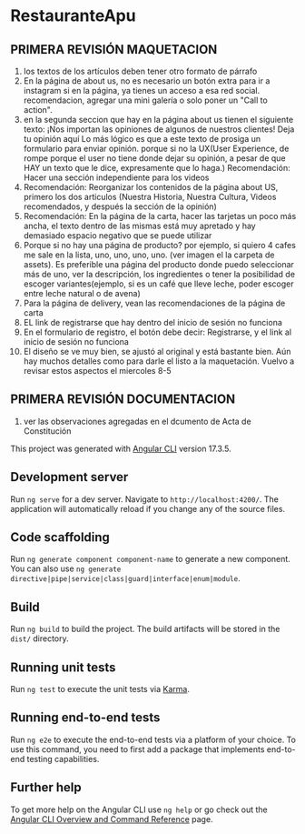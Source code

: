 # RestauranteApu

## PRIMERA REVISIÓN MAQUETACION

1. los textos de los artículos deben tener otro formato de párrafo
2. En la página de about us, no es necesario un botón extra para ir a instagram si en la página, ya tienes un acceso a esa red social. recomendacion, agregar una mini galería o solo poner un "Call to action".
3. en la segunda seccion que hay en la página about us tienen el siguiente texto:
  ¡Nos importan las opiniones de algunos de nuestros clientes! Deja tu opinión aquí
  Lo más lógico es que a este texto de prosiga un formulario para enviar opinión. porque si no la UX(User Experience, de rompe porque el user no tiene donde dejar su opinión, a pesar de que HAY un texto que le dice, expresamente que lo haga.) Recomendación: Hacer una sección independiente para los videos
4. Recomendación: Reorganizar los contenidos de la página about US, primero los dos articulos (Nuestra Historia, Nuestra Cultura, Videos recomendados, y después la sección de la opinión)
5. Recomendación: En la página de la carta, hacer las tarjetas un poco más ancha, el texto dentro de las mismas está muy apretado y hay demasiado espacio negativo que se puede utilizar
6. Porque si no hay una página de producto? por ejemplo, si quiero 4 cafes me sale en la lista, uno, uno, uno, uno. (ver imagen el la carpeta de assets). Es preferible una página del producto donde puedo seleccionar más de uno, ver la descripción, los ingredientes o tener la posibilidad de escoger variantes(ejemplo, si es un café que lleve leche, poder escoger entre leche natural o de avena)
7. Para la página de delivery, vean las recomendaciones de la página de carta
8. EL link de registrarse que hay dentro del inicio de sesión no funciona
9. En el formulario de registro, el botón debe decir: Registrarse, y el link al inicio de sesión no funciona
10. El diseño se ve muy bien, se ajustó al original y está bastante bien. Aún hay muchos detalles como para darle el listo a la maquetación. Vuelvo a revisar estos aspectos el miercoles 8-5

## PRIMERA REVISIÓN DOCUMENTACION

1. ver las observaciones agregadas en el dcumento de Acta de Constitución

This project was generated with [Angular CLI](https://github.com/angular/angular-cli) version 17.3.5.

## Development server

Run `ng serve` for a dev server. Navigate to `http://localhost:4200/`. The application will automatically reload if you change any of the source files.

## Code scaffolding

Run `ng generate component component-name` to generate a new component. You can also use `ng generate directive|pipe|service|class|guard|interface|enum|module`.

## Build

Run `ng build` to build the project. The build artifacts will be stored in the `dist/` directory.

## Running unit tests

Run `ng test` to execute the unit tests via [Karma](https://karma-runner.github.io).

## Running end-to-end tests

Run `ng e2e` to execute the end-to-end tests via a platform of your choice. To use this command, you need to first add a package that implements end-to-end testing capabilities.

## Further help

To get more help on the Angular CLI use `ng help` or go check out the [Angular CLI Overview and Command Reference](https://angular.io/cli) page.
